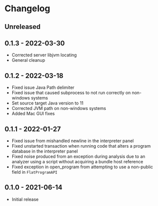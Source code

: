 # Changelog

## Unreleased

## 0.1.3 - 2022-03-30
- Corrected server libjvm locating
- General cleanup

## 0.1.2 - 2022-03-18
- Fixed issue Java Path delimiter
- Fixed issue that caused subprocess to not run correctly on non-windows systems
- Set source target Java version to 11
- Corrected JVM path on non-windows systems
- Added Mac GUI fixes

## 0.1.1 - 2022-01-27
- Fixed issue from mishandled newline in the interpreter panel
- Fixed unstarted transaction when running code that alters a program database in the interpreter panel
- Fixed noise produced from an exception during analysis due to an analyzer using a script without acquiring a bundle host reference
- Fixed exception in open_program from attempting to use a non-public field in `FlatProgramAPI`

## 0.1.0 - 2021-06-14
- Initial release

[Unreleased]: https://github.com/Defense-Cyber-Crime-Center/pyhidra/compare/0.1.3...HEAD
